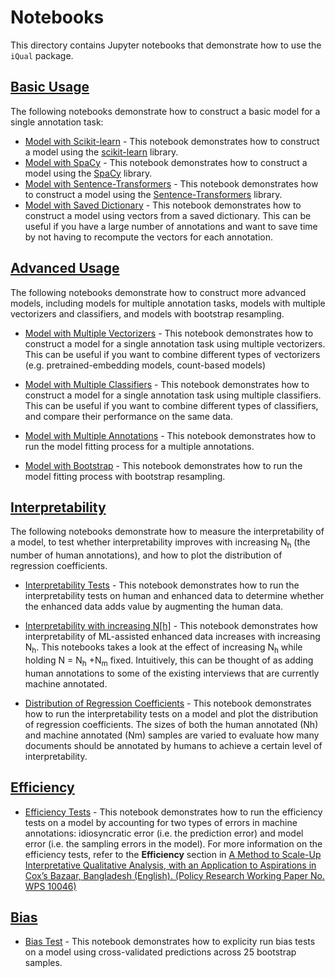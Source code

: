 # Notebooks

This directory contains Jupyter notebooks that demonstrate how to use the `iQual` package.

## [Basic Usage](basic/)

The following notebooks demonstrate how to construct a basic model for a single annotation task:
* [Model with Scikit-learn](basic/Model-Sklearn.ipynb) - This notebook demonstrates how to construct a model using the [scikit-learn](https://scikit-learn.org/stable/) library.
* [Model with SpaCy](basic/Model-SpaCy.ipynb) - This notebook demonstrates how to construct a model using the [SpaCy](https://spacy.io/) library.
* [Model with Sentence-Transformers](basic/Model-SentenceTransformers.ipynb) - This notebook demonstrates how to construct a model using the [Sentence-Transformers](https://www.sbert.net/) library.
* [Model with Saved Dictionary](basic/Model-SavedDictionary.ipynb) - This notebook demonstrates how to construct a model using vectors from a saved dictionary. This can be useful if you have a large number of annotations and want to save time by not having to recompute the vectors for each annotation.

## [Advanced Usage](advanced/)

The following notebooks demonstrate how to construct more advanced models, including models for multiple annotation tasks, models with multiple vectorizers and classifiers, and models with bootstrap resampling.

* [Model with Multiple Vectorizers](advanced/Model-MultipleVectorizers.ipynb) - This notebook demonstrates how to construct a model for a single annotation task using multiple vectorizers. This can be useful if you want to combine different types of vectorizers (e.g. pretrained-embedding models, count-based models)

* [Model with Multiple Classifiers](advanced/Model-MultipleClassifiers.ipynb) - This notebook demonstrates how to construct a model for a single annotation task using multiple classifiers. This can be useful if you want to combine different types of classifiers, and compare their performance on the same data.

* [Model with Multiple Annotations](advanced/Model-MultipleAnnotations.ipynb) - This notebook demonstrates how to run the model fitting process for a multiple annotations.

* [Model with Bootstrap](advanced/Model-Bootstrap.ipynb) - This notebook demonstrates how to run the model fitting process with bootstrap resampling.

## [Interpretability](interpretability/) 

The following notebooks demonstrate how to measure the interpretability of a model, to test whether interpretability improves with increasing N<sub>h</sub> (the number of human annotations), and how to plot the distribution of regression coefficients.

* [Interpretability Tests](interpretability/InterpretabilityTest.ipynb) - This notebook demonstrates how to run the interpretability tests on human and enhanced data to determine whether the enhanced data adds value by augmenting the human data.

* [Interpretability with increasing N[h]](interpretability/Interpretability_Increasing_N_h.ipynb) - This notebook demonstrates how interpretability of ML-assisted enhanced data increases with increasing N<sub>h</sub>. This notebooks takes a look at the effect of increasing N<sub>h</sub> while holding N = N<sub>h</sub> +N<sub>m</sub> fixed. Intuitively, this can be thought of as adding human annotations to some of the existing interviews that are currently machine annotated.

* [Distribution of Regression Coefficients](interpretability/RegressionCoefficientTest.ipynb) - This notebook demonstrates how to run the interpretability tests on a model and plot the distribution of regression coefficients. The sizes of both the human annotated (Nh) and machine annotated (Nm) samples are varied to evaluate how many documents should be annotated by humans to achieve a certain level of interpretability.

## [Efficiency](efficiency/)

* [Efficiency Tests](efficiency/EfficiencyTest.ipynb) - This notebook demonstrates how to run the efficiency tests on a model by accounting for two types of errors in machine annotations: idiosyncratic error (i.e. the prediction error) and model error (i.e. the sampling errors in the model).
For more information on the efficiency tests, refer to the **Efficiency** section in [A Method to Scale-Up Interpretative Qualitative Analysis, with an Application to Aspirations in Cox’s Bazaar, Bangladesh (English). (Policy Research Working Paper No. WPS 10046) ](http://documents.worldbank.org/curated/en/099759305162210822/IDU0a357362e00b6004c580966006b1c2f2e3996)

## [Bias](bias/)

* [Bias Test](bias/BiasTest.ipynb) - This notebook demonstrates how to explicity run bias tests on a model using cross-validated predictions across 25 bootstrap samples.

